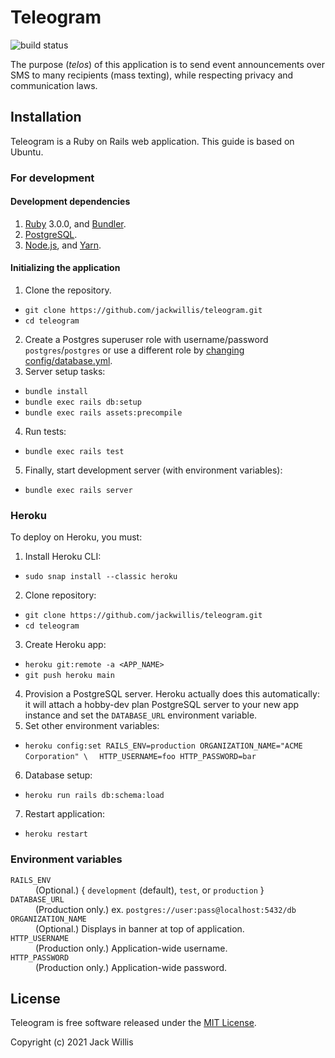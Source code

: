 # Teleogram

![build status](https://github.com/jackwillis/teleogram/actions/workflows/test.yml/badge.svg)

The purpose (*telos*) of this application is to send event announcements
over SMS to many recipients (mass texting),
while respecting privacy and communication laws.

## Installation

Teleogram is a Ruby on Rails web application.
This guide is based on Ubuntu.

### For development

#### Development dependencies

1. [Ruby](http://www.ruby-lang.org/en/downloads/) 3.0.0,
and [Bundler](https://bundler.io/).
2. [PostgreSQL](https://www.postgresql.org/download/).
3. [Node.js](https://nodejs.org/en/download/),
and [Yarn](https://yarnpkg.com/getting-started/install).

#### Initializing the application

1. Clone the repository.
 * `git clone https://github.com/jackwillis/teleogram.git`
 * `cd teleogram`
2. Create a Postgres superuser role with username/password `postgres`/`postgres`
or use a different role by
[changing config/database.yml](https://guides.rubyonrails.org/configuring.html#configuring-a-database).
3. Server setup tasks:
 * `bundle install`
 * `bundle exec rails db:setup`
 * `bundle exec rails assets:precompile`
4. Run tests:
 * `bundle exec rails test`
5. Finally, start development server (with environment variables):
 * `bundle exec rails server`

### Heroku

To deploy on Heroku, you must:
1. Install Heroku CLI:
 * `sudo snap install --classic heroku`
2. Clone repository:
 * `git clone https://github.com/jackwillis/teleogram.git`
 * `cd teleogram`
3. Create Heroku app:
 * `heroku git:remote -a <APP_NAME>`
 * `git push heroku main`
4. Provision a PostgreSQL server.
Heroku actually does this automatically:
it will attach a hobby-dev plan PostgreSQL server to your new app instance
and set the `DATABASE_URL` environment variable.
5. Set other environment variables:
 * `heroku config:set RAILS_ENV=production ORGANIZATION_NAME="ACME Corporation" \`
   `  HTTP_USERNAME=foo HTTP_PASSWORD=bar`
6. Database setup:
 * `heroku run rails db:schema:load`
7. Restart application:
 * `heroku restart`

### Environment variables

<dl>
  <dt><code>RAILS_ENV</code></dt>
  <dd>(Optional.) { <code>development</code> (default), <code>test</code>, or <code>production</code> }</dd>

  <dt><code>DATABASE_URL</code></dt>
  <dd>(Production only.) ex. <code>postgres://user:pass@localhost:5432/db</code></dd>

  <dt><code>ORGANIZATION_NAME</code></dt>
  <dd>(Optional.) Displays in banner at top of application.</dd>

  <dt><code>HTTP_USERNAME</code></dt>
  <dd>(Production only.) Application-wide username.</dd>

  <dt><code>HTTP_PASSWORD</code></dt>
  <dd>(Production only.) Application-wide password.</dd>
</dl>

## License

Teleogram is free software released under the [MIT License](LICENSE).

Copyright (c) 2021 Jack Willis